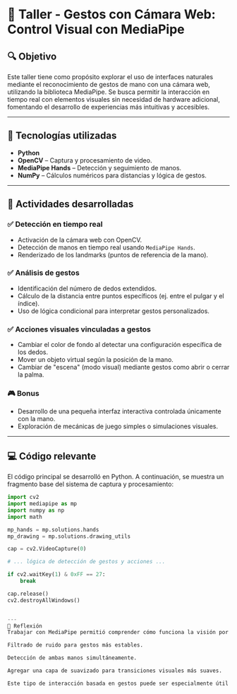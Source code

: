 # 🧪 Taller - Gestos con Cámara Web: Control Visual con MediaPipe

## 🔍 Objetivo

Este taller tiene como propósito explorar el uso de interfaces naturales mediante el reconocimiento de gestos de mano con una cámara web, utilizando la biblioteca MediaPipe. Se busca permitir la interacción en tiempo real con elementos visuales sin necesidad de hardware adicional, fomentando el desarrollo de experiencias más intuitivas y accesibles.

---

## 🧠 Tecnologías utilizadas

- **Python**
- **OpenCV** – Captura y procesamiento de video.
- **MediaPipe Hands** – Detección y seguimiento de manos.
- **NumPy** – Cálculos numéricos para distancias y lógica de gestos.

---

## 🎯 Actividades desarrolladas

### ✅ Detección en tiempo real

- Activación de la cámara web con OpenCV.
- Detección de manos en tiempo real usando `MediaPipe Hands`.
- Renderizado de los landmarks (puntos de referencia de la mano).

### ✅ Análisis de gestos

- Identificación del número de dedos extendidos.
- Cálculo de la distancia entre puntos específicos (ej. entre el pulgar y el índice).
- Uso de lógica condicional para interpretar gestos personalizados.

### ✅ Acciones visuales vinculadas a gestos

- Cambiar el color de fondo al detectar una configuración específica de los dedos.
- Mover un objeto virtual según la posición de la mano.
- Cambiar de "escena" (modo visual) mediante gestos como abrir o cerrar la palma.

### 🎮 Bonus

- Desarrollo de una pequeña interfaz interactiva controlada únicamente con la mano.
- Exploración de mecánicas de juego simples o simulaciones visuales.

---

## 💻 Código relevante

El código principal se desarrolló en Python. A continuación, se muestra un fragmento base del sistema de captura y procesamiento:

```python
import cv2
import mediapipe as mp
import numpy as np
import math

mp_hands = mp.solutions.hands
mp_drawing = mp.solutions.drawing_utils

cap = cv2.VideoCapture(0)

# ... lógica de detección de gestos y acciones ...

if cv2.waitKey(1) & 0xFF == 27:
    break

cap.release()
cv2.destroyAllWindows()


---
💬 Reflexión
Trabajar con MediaPipe permitió comprender cómo funciona la visión por computadora en la detección de gestos. El sistema mostró buena precisión en condiciones de iluminación adecuadas y con una sola mano frente a la cámara. Las posibles mejoras incluyen:

Filtrado de ruido para gestos más estables.

Detección de ambas manos simultáneamente.

Agregar una capa de suavizado para transiciones visuales más suaves.

Este tipo de interacción basada en gestos puede ser especialmente útil para accesibilidad, interfaces sin contacto y prototipos de control natural.

